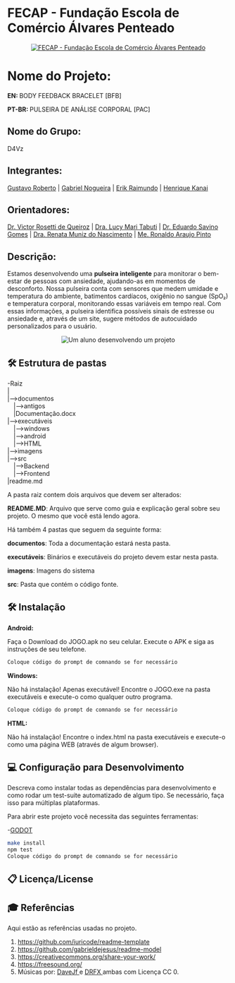 # FECAP - Fundação Escola de Comércio Álvares Penteado

<p align="center">
<a href= "https://www.fecap.br/"><img src="https://encrypted-tbn0.gstatic.com/images?q=tbn:ANd9GcRhZPrRa89Kma0ZZogxm0pi-tCn_TLKeHGVxywp-LXAFGR3B1DPouAJYHgKZGV0XTEf4AE&usqp=CAU" alt="FECAP - Fundação Escola de Comércio Álvares Penteado" border="0"></a>
</p>

# Nome do Projeto:
<p><strong>EN: </strong>BODY FEEDBACK BRACELET [BFB]</p>
<p><strong>PT-BR: </strong> PULSEIRA DE ANÁLISE CORPORAL [PAC]</p>

## Nome do Grupo:
<P>D4Vz</P>

## Integrantes:
<a href="https://github.com/DevGustar">Gustavo Roberto</a> |
<a href="https://github.com/NogGab">Gabriel Nogueira</a> |
<a href="https://github.com/ErikRaimundo">Erik Raimundo</a> |
<a href="https://github.com/eijikanai">Henrique Kanai</a>

## Orientadores:
<a href="https://www.linkedin.com/in/victorbarq/?originalSubdomain=br">Dr. Victor Rosetti de Queiroz</a> |
<a href="https://www.linkedin.com/in/lucymari/?originalSubdomain=br">Dra. Lucy Mari Tabuti</a> |
<a href="https://www.linkedin.com/in/eduardo-savino-gomes-77833a10/">Dr. Eduardo Savino Gomes</a> |
<a href="https://www.linkedin.com/in/remuniz/">Dra. Renata Muniz do Nascimento</a> |
<a href="https://www.linkedin.com/in/ronaldo-araujo-pinto-3542811a/">Me. Ronaldo Araujo Pinto</a>

## Descrição:

<p>Estamos desenvolvendo uma <strong>pulseira inteligente</strong> para monitorar o bem-estar de pessoas com ansiedade, ajudando-as em momentos de desconforto. Nossa pulseira conta com sensores que medem umidade e temperatura do ambiente, batimentos cardíacos, oxigênio no sangue (SpO₂) e temperatura corporal, monitorando essas variáveis em tempo real. Com essas informações, a pulseira identifica possíveis sinais de estresse ou ansiedade e, através de um site, sugere métodos de autocuidado personalizados para o usuário.</p>

<p align="center">
<img src="https://devgustar.imgbb.com/" alt="Um aluno desenvolvendo um projeto" border="0">
</p>

## 🛠 Estrutura de pastas

-Raiz<br>
|<br>
|-->documentos<br>
  &emsp;|-->antigos<br>
  &emsp;|Documentação.docx<br>
|-->executáveis<br>
  &emsp;|-->windows<br>
  &emsp;|-->android<br>
  &emsp;|-->HTML<br>
|-->imagens<br>
|-->src<br>
  &emsp;|-->Backend<br>
  &emsp;|-->Frontend<br>
|readme.md<br>

A pasta raiz contem dois arquivos que devem ser alterados:

<b>README.MD</b>: Arquivo que serve como guia e explicação geral sobre seu projeto. O mesmo que você está lendo agora.

Há também 4 pastas que seguem da seguinte forma:

<b>documentos</b>: Toda a documentação estará nesta pasta.

<b>executáveis</b>: Binários e executáveis do projeto devem estar nesta pasta.

<b>imagens</b>: Imagens do sistema

<b>src</b>: Pasta que contém o código fonte.

## 🛠 Instalação

<b>Android:</b>

Faça o Download do JOGO.apk no seu celular.
Execute o APK e siga as instruções de seu telefone.

```sh
Coloque código do prompt de comnando se for necessário
```

<b>Windows:</b>

Não há instalação! Apenas executável!
Encontre o JOGO.exe na pasta executáveis e execute-o como qualquer outro programa.

```sh
Coloque código do prompt de comnando se for necessário
```

<b>HTML:</b>

Não há instalação!
Encontre o index.html na pasta executáveis e execute-o como uma página WEB (através de algum browser).

## 💻 Configuração para Desenvolvimento

Descreva como instalar todas as dependências para desenvolvimento e como rodar um test-suite automatizado de algum tipo. Se necessário, faça isso para múltiplas plataformas.

Para abrir este projeto você necessita das seguintes ferramentas:

-<a href="https://godotengine.org/download">GODOT</a>

```sh
make install
npm test
Coloque código do prompt de comnando se for necessário
```

## 📋 Licença/License


## 🎓 Referências

Aqui estão as referências usadas no projeto.

1. <https://github.com/iuricode/readme-template>
2. <https://github.com/gabrieldejesus/readme-model>
3. <https://creativecommons.org/share-your-work/>
4. <https://freesound.org/>
5. Músicas por: <a href="https://freesound.org/people/DaveJf/sounds/616544/"> DaveJf </a> e <a href="https://freesound.org/people/DRFX/sounds/338986/"> DRFX </a> ambas com Licença CC 0.
